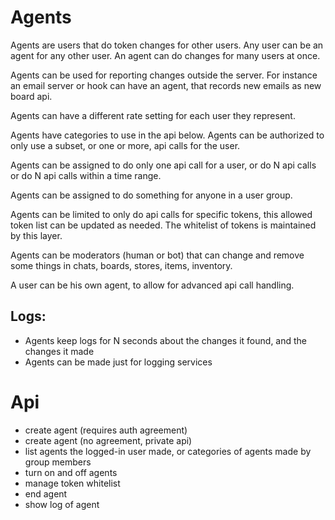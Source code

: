 # Agents

Agents are users that do token changes for other users.
Any user can be an agent for any other user. An agent can do changes for many users at once.

Agents can be used for reporting changes outside the server. For instance an email server or hook can have an agent, that 
records new emails as new board api. 

Agents can have a different rate setting for each user they represent.

Agents have categories to use in the api below. Agents can be authorized to only use a subset, or one or more, api calls for the user.

Agents can be assigned to do only one api call for a user, or do N api calls or do N api calls within a time range. 

Agents can be assigned to do something for anyone in a user group.

Agents can be limited to only do api calls for specific tokens, this allowed token list can be updated as needed.
The whitelist of tokens is maintained by this layer.

Agents can be moderators (human or bot) that can change and remove some things in chats, boards, stores, items, inventory.

A user can be his own agent, to allow for advanced api call handling.


## Logs:
* Agents keep logs for N seconds about the changes it found, and the changes it made
* Agents can be made just for logging services

# Api

* create agent (requires auth agreement)
* create agent (no agreement, private api)
* list agents the logged-in user made, or categories of agents made by group members
* turn on and off agents
* manage token whitelist
* end agent
* show log of agent

